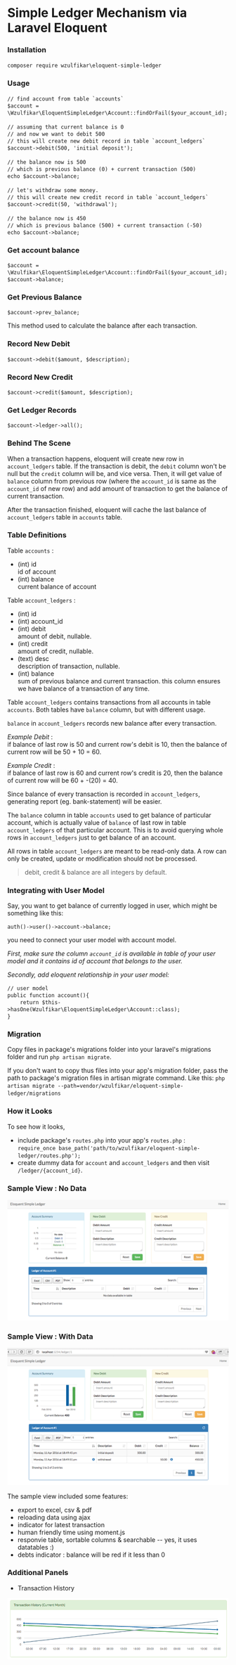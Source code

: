 # Simple Ledger Mechanism via Laravel Eloquent

### Installation
`composer require wzulfikar\eloquent-simple-ledger`

### Usage 
	
	// find account from table `accounts`	
	$account = \Wzulfikar\EloquentSimpleLedger\Account::findOrFail($your_account_id);
	
	// assuming that current balance is 0
	// and now we want to debit 500
	// this will create new debit record in table `account_ledgers`
	$account->debit(500, 'initial deposit');
	
	// the balance now is 500
	// which is previous balance (0) + current transaction (500)
	echo $account->balance;
	
	// let's withdraw some money.
	// this will create new credit record in table `account_ledgers`
	$account->credit(50, 'withdrawal');
	
	// the balance now is 450
	// which is previous balance (500) + current transaction (-50)
	echo $account->balance;

### Get account balance

	$account = \Wzulfikar\EloquentSimpleLedger\Account::findOrFail($your_account_id);
	$account->balance;

### Get Previous Balance

	$account->prev_balance;

This method used to calculate the balance after each transaction.

### Record New Debit

	$account->debit($amount, $description);

### Record New Credit

	$account->credit($amount, $description);

### Get Ledger Records

	$account->ledger->all();

### Behind The Scene

When a transaction happens, eloquent will create new row in `account_ledgers` table. If the transaction is debit, the `debit` column won't be null but the `credit` column will be, and vice versa. Then, it will get value of `balance` column from previous row (where the `account_id` is same as the `account_id` of new row) and add amount of transaction to get the balance of current transaction.

After the transaction finished, eloquent will cache the last balance of `account_ledgers` table in `accounts` table.

### Table Definitions

Table `accounts` :

- (int) id  
  id of account
- (int) balance  
  current balance of account

Table `account_ledgers` :

- (int) id
- (int) account_id
- (int) debit  
  amount of debit, nullable.
- (int) credit  
  amount of credit, nullable.
- (text) desc  
	description of transaction, nullable.
- (int) balance   
	sum of previous balance and current transaction. this column ensures we have balance of a transaction of any time.

Table `account_ledgers` contains transactions from all accounts in table `accounts`. Both tables have `balance` column, but with different usage.

`balance` in `account_ledgers` records new balance after every transaction. 

*Example Debit* :  
if balance of last row is 50 and current row's debit is 10, then the balance of current row will be 50 + 10 = 60.

*Example Credit* :  
if balance of last row is 60 and current row's credit is 20, then the balance of current row will be 60 + -(20) = 40.

Since balance of every transaction is recorded in `account_ledgers`, generating report (eg. bank-statement) will be easier.

The `balance` column in table `accounts` used to get balance of particular account, which is actually value of `balance` of last row in table `account_ledgers` of that particular account. This is to avoid querying whole rows in `account_ledgers` just to get balance of an account.

All rows in table `account_ledgers`	 are meant to be read-only data. A row can only be created, update or modification should not be processed.

>debit, credit & balance are all integers by default.

### Integrating with User Model
Say, you want to get balance of currently logged in user, which might be something like this:

	auth()->user()->account->balance;

you need to connect your user model with account model.

*First, make sure the column `account_id` is available in table of your user model and it contains id of account that belongs to the user.*

*Secondly, add eloquent relationship in your user model:*

	
	// user model
	public function account(){
		return $this->hasOne(Wzulfikar\EloquentSimpleLedger\Account::class);	
	}


### Migration
Copy files in package's migrations folder into your laravel's migrations folder and run `php artisan migrate`. 

If you don't want to copy thus files into your app's migration folder, pass the path to package's migration files in artisan migrate command. Like this:
`php artisan migrate --path=vendor/wzulfikar/eloquent-simple-ledger/migrations`

### How it Looks
To see how it looks, 

- include package's `routes.php` into your app's `routes.php` :  
	`require_once base_path('path/to/wzulfikar/eloquent-simple-ledger/routes.php');`
- create dummy data for `account` and `account_ledgers` and then visit `/ledger/{account_id}`.

### Sample View : No Data
![image](view-without-data.png)

### Sample View : With Data
![image](view-with-data.png)

The sample view included some features:

 - export to excel, csv & pdf
 - reloading data using ajax
 - indicator for latest transaction
 - human friendly time using moment.js
 - responvie table, sortable columns & searchable -- yes, it uses datatables :)
 - debts indicator : balance will be red if it less than 0

### Additional Panels

- Transaction History

![image](panel-transaction-history.png)